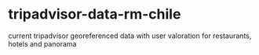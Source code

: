 # tripadvisor-data-rm-chile
current tripadvisor georeferenced data with user valoration for restaurants, hotels and panorama
